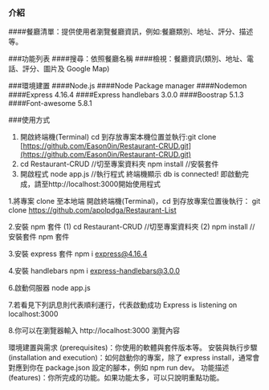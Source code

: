 ### 介紹
####餐廳清單：提供使用者瀏覽餐廳資訊，例如:餐廳類別、地址、評分、描述等。

###功能列表
####搜尋：依照餐廳名稱
####檢視：餐廳資訊(類別、地址、電話、評分、圖片及 Google Map)

###環境建置
####Node.js
####Node Package manager
####Nodemon
####Express 4.16.4
####Express handlebars 3.0.0
####Boostrap 5.1.3
####Font-awesome 5.8.1

###使用方式

1. 開啟終端機(Terminal)
cd 到存放專案本機位置並執行:git clone [https://github.com/Eason0in/Restaurant-CRUD.git](https://github.com/Eason0in/Restaurant-CRUD.git)
2. cd Restaurant-CRUD //切至專案資料夾
npm install //安裝套件
3. 開啟程式
node app.js //執行程式
終端機顯示 db is connected! 即啟動完成，請至http://localhost:3000開始使用程式


1.將專案 clone 至本地端
開啟終端機(Terminal)，cd 到存放專案位置後執行：
git clone https://github.com/apolpdga/Restaurant-List

2.安裝 npm 套件
(1) cd Restaurant-CRUD //切至專案資料夾
(2) npm install //安裝套件 npm 套件

3.安裝 express 套件
npm i express@4.16.4

4.安裝 handlebars
npm i express-handlebars@3.0.0

6.啟動伺服器
node app.js

7.若看見下列訊息則代表順利運行，代表啟動成功
Express is listening on localhost:3000

8.你可以在瀏覽器輸入 http://localhost:3000 瀏覽內容


環境建置與需求 (prerequisites)：你使用的軟體與套件版本等。
安裝與執行步驟 (installation and execution)：如何啟動你的專案，除了 express install，通常會對應到你在 package.json 設定的腳本，例如 npm run dev。
功能描述 (features)：你所完成的功能。如果功能太多，可以只說明重點功能。
